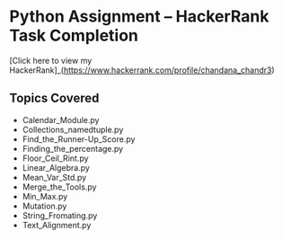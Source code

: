   # Python Assignment – HackerRank Task Completion
  [Click here to view my HackerRank]_(https://www.hackerrank.com/profile/chandana_chandr3)

  ## Topics Covered
- Calendar_Module.py
- Collections_namedtuple.py
- Find_the_Runner-Up_Score.py
- Finding_the_percentage.py
- Floor_Ceil_Rint.py
- Linear_Algebra.py
- Mean_Var_Std.py
- Merge_the_Tools.py
- Min_Max.py
- Mutation.py
- String_Fromating.py
- Text_Alignment.py
